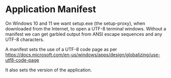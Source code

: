 # Application Manifest

On Windows 10 and 11 we want setup.exe (the setup-proxy), when downloaded from
the Internet, to open a UTF-8 terminal windows. Without a manifest we can
get garbled output from ANSI escape sequences and any UTF-8 characters.

A manifest sets the use of a UTF-8 code page as per
https://docs.microsoft.com/en-us/windows/apps/design/globalizing/use-utf8-code-page

It also sets the version of the application.
